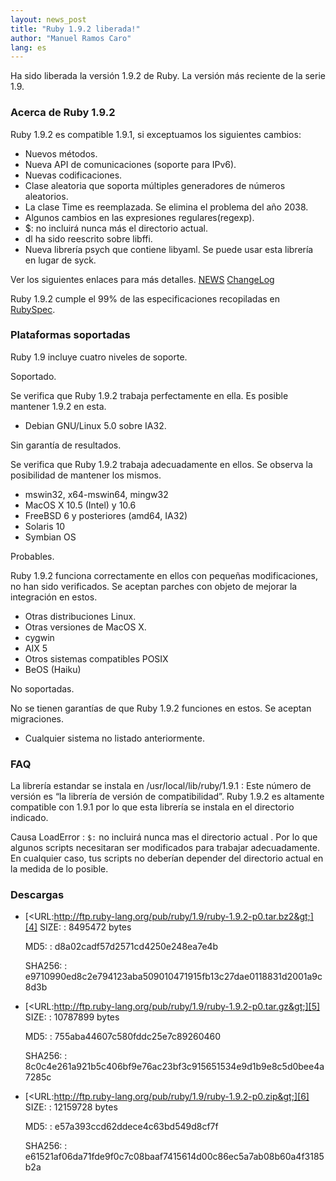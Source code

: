 ```yaml
---
layout: news_post
title: "Ruby 1.9.2 liberada!"
author: "Manuel Ramos Caro"
lang: es
---
```


Ha sido liberada la versión 1.9.2 de Ruby. La versión más reciente de la
serie 1.9.

### Acerca de Ruby 1.9.2

Ruby 1.9.2 es compatible 1.9.1, si exceptuamos los siguientes cambios:

* Nuevos métodos.
* Nueva API de comunicaciones (soporte para IPv6).
* Nuevas codificaciones.
* Clase aleatoria que soporta múltiples generadores de números
  aleatorios.
* La clase Time es reemplazada. Se elimina el problema del año 2038.
* Algunos cambios en las expresiones regulares(regexp).
* $: no incluirá nunca más el directorio actual.
* dl ha sido reescrito sobre libffi.
* Nueva librería psych que contiene libyaml. Se puede usar esta librería
  en lugar de syck.

Ver los siguientes enlaces para más detalles. [NEWS][1] [ChangeLog][2]

Ruby 1.9.2 cumple el 99% de las especificaciones recopiladas en
[RubySpec][3].

### Plataformas soportadas

Ruby 1.9 incluye cuatro niveles de soporte.

Soportado.

Se verifica que Ruby 1.9.2 trabaja perfectamente en ella. Es posible
mantener 1.9.2 en esta.

* Debian GNU/Linux 5.0 sobre IA32.

Sin garantía de resultados.

Se verifica que Ruby 1.9.2 trabaja adecuadamente en ellos. Se observa la
posibilidad de mantener los mismos.

* mswin32, x64-mswin64, mingw32
* MacOS X 10.5 (Intel) y 10.6
* FreeBSD 6 y posteriores (amd64, IA32)
* Solaris 10
* Symbian OS

Probables.

Ruby 1.9.2 funciona correctamente en ellos con pequeñas modificaciones,
no han sido verificados. Se aceptan parches con objeto de mejorar la
integración en estos.

* Otras distribuciones Linux.
* Otras versiones de MacOS X.
* cygwin
* AIX 5
* Otros sistemas compatibles POSIX
* BeOS (Haiku)

No soportadas.

No se tienen garantías de que Ruby 1.9.2 funciones en estos. Se aceptan
migraciones.

* Cualquier sistema no listado anteriormente.

### FAQ

La librería estandar se instala en /usr/local/lib/ruby/1.9.1
: Este número de versión es “la librería de versión de compatibilidad”.
  Ruby 1.9.2 es altamente compatible con 1.9.1 por lo que esta librería
  se instala en el directorio indicado.

Causa LoadError
: `$:` no incluirá nunca mas el directorio actual . Por lo que algunos
  scripts necesitaran ser modificados para trabajar adecuadamente. En
  cualquier caso, tus scripts no deberían depender del directorio actual
  en la medida de lo posible.

### Descargas

* [&lt;URL:http://ftp.ruby-lang.org/pub/ruby/1.9/ruby-1.9.2-p0.tar.bz2&gt;][4]
  SIZE:
  : 8495472 bytes

  MD5:
  : d8a02cadf57d2571cd4250e248ea7e4b

  SHA256:
  : e9710990ed8c2e794123aba509010471915fb13c27dae0118831d2001a9c8d3b

* [&lt;URL:http://ftp.ruby-lang.org/pub/ruby/1.9/ruby-1.9.2-p0.tar.gz&gt;][5]
  SIZE:
  : 10787899 bytes

  MD5:
  : 755aba44607c580fddc25e7c89260460

  SHA256:
  : 8c0c4e261a921b5c406bf9e76ac23bf3c915651534e9d1b9e8c5d0bee4a7285c

* [&lt;URL:http://ftp.ruby-lang.org/pub/ruby/1.9/ruby-1.9.2-p0.zip&gt;][6]
  SIZE:
  : 12159728 bytes

  MD5:
  : e57a393ccd62ddece4c63bd549d8cf7f

  SHA256:
  : e61521af06da71fde9f0c7c08baaf7415614d00c86ec5a7ab08b60a4f3185b2a



[1]: http://svn.ruby-lang.org/repos/ruby/tags/v1_9_2_0/NEWS
[2]: http://svn.ruby-lang.org/repos/ruby/tags/v1_9_2_0/ChangeLog
[3]: http://www.rubyspec.org
[4]: http://ftp.ruby-lang.org/pub/ruby/1.9/ruby-1.9.2-p0.tar.bz2
[5]: http://ftp.ruby-lang.org/pub/ruby/1.9/ruby-1.9.2-p0.tar.gz
[6]: http://ftp.ruby-lang.org/pub/ruby/1.9/ruby-1.9.2-p0.zip
